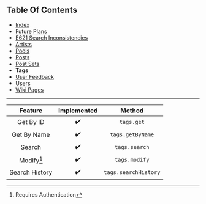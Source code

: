 ## Table Of Contents
- [Index](README.md)
- [Future Plans](FuturePlans.md)
- [E621 Search Inconsistencies](E621SearchInconsistencies.md)
- [Artists](Artists.md)
- [Pools](Pools.md)
- [Posts](Posts.md)
- [Post Sets](PostSets.md)
- **Tags**
- [User Feedback](UserFeedback.md)
- [Users](Users.md)
- [Wiki Pages](WikiPages.md)

<hr>

|     Feature    | Implemented |        Method        |
|:--------------:|:-----------:|:--------------------:|
|    Get By ID   |      ✔️      |      `tags.get`      |
|   Get By Name  |      ✔️      |   `tags.getByName`   |
|     Search     |      ✔️      |     `tags.search`    |
|   Modify[^1]   |      ✔️      |     `tags.modify`    |
| Search History |      ✔️      | `tags.searchHistory` |

[^1]: Requires Authentication
[^2]: Requires Privileged
[^3]: Requires Janitor
[^4]: Requires Moderator
[^5]: Requires Admin
